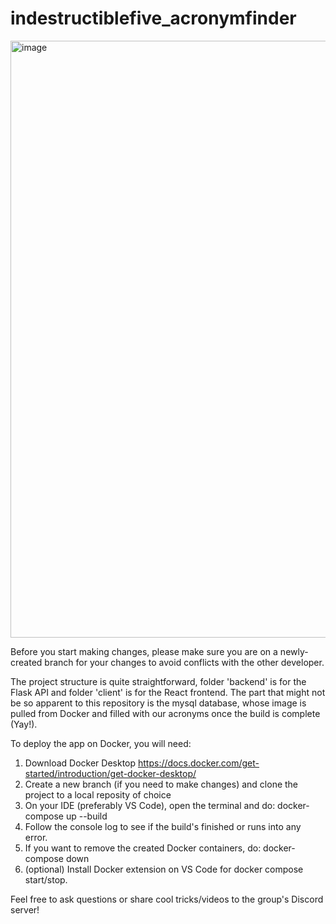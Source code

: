 # indestructiblefive_acronymfinder

<img width="955" alt="image" src="https://github.com/user-attachments/assets/30550a8b-5a79-4554-97d0-f6f414d54431">

Before you start making changes, please make sure you are on a newly-created branch for your changes to avoid conflicts with the other developer. 

The project structure is quite straightforward, folder 'backend' is for the Flask API and folder 'client' is for the React frontend. The part that might not be so apparent to this repository is the mysql database, whose image is pulled from Docker and filled with our acronyms once the build is complete (Yay!).

To deploy the app on Docker, you will need: 
1. Download Docker Desktop https://docs.docker.com/get-started/introduction/get-docker-desktop/
2. Create a new branch (if you need to make changes) and clone the project to a local reposity of choice 
3. On your IDE (preferably VS Code), open the terminal and do: docker-compose up --build
4. Follow the console log to see if the build's finished or runs into any error. 
5. If you want to remove the created Docker containers, do: docker-compose down
6. (optional) Install Docker extension on VS Code for docker compose start/stop. 

Feel free to ask questions or share cool tricks/videos to the group's Discord server!
